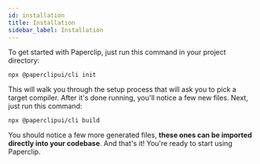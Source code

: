 ```yaml
---
id: installation
title: Installation
sidebar_label: Installation
---
```


To get started with Paperclip, just run this command in your project directory:

```
npx @paperclipui/cli init
```

This will walk you through the setup process that will ask you to pick a target compiler. After it's done running, you'll notice a few new files. Next, just run this command:

```
npx @paperclipui/cli build
```

You should notice a few more generated files, **these ones can be imported directly into your codebase**. And that's it! You're ready to start using Paperclip. 

